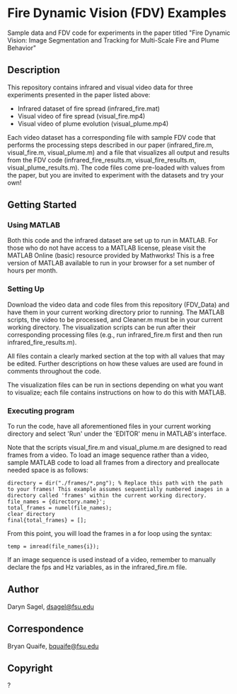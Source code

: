 # Fire Dynamic Vision (FDV) Examples

Sample data and FDV code for experiments in the paper titled "Fire Dynamic Vision: Image Segmentation and Tracking for Multi-Scale Fire and Plume Behavior"

## Description

This repository contains infrared and visual video data for three experiments presented in the paper listed above:
* Infrared dataset of fire spread (infrared_fire.mat)
* Visual video of fire spread (visual_fire.mp4)
* Visual video of plume evolution (visual_plume.mp4)

Each video dataset has a corresponding file with sample FDV code that performs the processing steps described in our paper (infrared_fire.m, visual_fire.m, visual_plume.m) and a file that visualizes all output and results from the FDV code (infrared_fire_results.m, visual_fire_results.m, visual_plume_results.m). The code files come pre-loaded with values from the paper, but you are invited to experiment with the datasets and try your own!

## Getting Started

### Using MATLAB

Both this code and the infrared dataset are set up to run in MATLAB. For those who do not have access to a MATLAB license, please visit the MATLAB Online (basic) resource provided by Mathworks! This is a free version of MATLAB available to run in your browser for a set number of hours per month.

### Setting Up

Download the video data and code files from this repository (FDV_Data) and have them in your current working directory prior to running. The MATLAB scripts, the video to be processed, and Cleaner.m must be in your current working directory. The visualization scripts can be run after their corresponding processing files (e.g., run infrared_fire.m first and then run infrared_fire_results.m).

All files contain a clearly marked section at the top with all values that may be edited. Further descriptions on how these values are used are found in comments throughout the code.

The visualization files can be run in sections depending on what you want to visualize; each file contains instructions on how to do this with MATLAB.

### Executing program

To run the code, have all aforementioned files in your current working directory and select 'Run' under the 'EDITOR' menu in MATLAB's interface.

Note that the scripts visual_fire.m and visual_plume.m are designed to read frames from a video. To load an image sequence rather than a video, sample MATLAB code to load all frames from a directory and preallocate needed space is as follows:
```
directory = dir("./frames/*.png"); % Replace this path with the path to your frames! This example assumes sequentially numbered images in a directory called 'frames' within the current working directory.
file_names = {directory.name}';
total_frames = numel(file_names);
clear directory
final{total_frames} = [];
```

From this point, you will load the frames in a for loop using the syntax:
```
temp = imread(file_names{i});
```

If an image sequence is used instead of a video, remember to manually declare the fps and Hz variables, as in the infrared_fire.m file.

## Author

Daryn Sagel, dsagel@fsu.edu

## Correspondence

Bryan Quaife, bquaife@fsu.edu

## Copyright

?